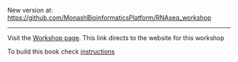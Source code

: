 New version at: https://github.com/MonashBioinformaticsPlatform/RNAseq_workshop

----

Visit the [Workshop page](https://monashbioinformaticsplatform.github.io/RNAseq_workshop_2024/). This link directs to the website for this workshop


To build this book check [instructions](https://github.com/MonashBioinformaticsPlatform/RNAseq_workshop_2024/blob/main/buildbook_instructions.md)
